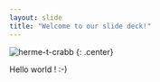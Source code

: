 ```yaml
---
layout: slide
title: "Welcome to our slide deck!"
---
```


![herme-t-crabb](https://octodex.github.com/images/herme-t-crabb.png)
{: .center}

Hello world ! :-)
